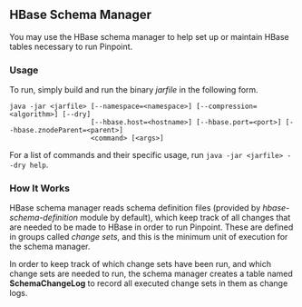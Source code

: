 ## HBase Schema Manager
You may use the HBase schema manager to help set up or maintain HBase tables necessary to run Pinpoint.

### Usage
To run, simply build and run the binary *jarfile* in the following form.

```
java -jar <jarfile> [--namespace=<namespace>] [--compression=<algorithm>] [--dry]
                    [--hbase.host=<hostname>] [--hbase.port=<port>] [--hbase.znodeParent=<parent>]
                    <command> [<args>]
```

For a list of commands and their specific usage, run `java -jar <jarfile> --dry help`. 

### How It Works
HBase schema manager reads schema definition files (provided by *hbase-schema-definition* module by default), which keep track of all changes that
are needed to be made to HBase in order to run Pinpoint. These are defined in groups called *change sets*, and this is
the minimum unit of execution for the schema manager.
 
In order to keep track of which change sets have been run, and which change sets are needed to run, the schema manager
creates a table named **SchemaChangeLog** to record all executed change sets in them as change logs. 